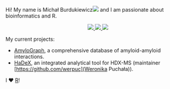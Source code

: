 Hi! My name is Michał Burdukiewicz<a href="https://orcid.org/0000-0001-8926-582X"><img src="https://orcid.org/sites/default/files/images/orcid_16x16.png"/></a> and I am passionate about bioinformatics and R.

<p align='center'>
  
  <a href="https://twitter.com/burdukiewicz">
    <img src="https://img.shields.io/badge/Twitter-1DA1F2?style=for-the-badge&logo=twitter&logoColor=white" />        
  </a>
  <a href="https://www.linkedin.com/in/michal-burdukiewicz/">
    <img src="https://img.shields.io/badge/linkedin-%230077B5.svg?&style=for-the-badge&logo=linkedin&logoColor=white" />
  </a>
  <a href="https://scholar.google.com/citations?hl=en&user=riuFKDkAAAAJ">
    <img src="https://img.shields.io/badge/google%20scholar-riuFKDkAAAAJ-green" />    
  </a>
</p>

My current projects:

 - [AmyloGraph](https://amylograph.com), a comprehensive database of amyloid-amyloid interactions.
 - [HaDeX](https://github.com/hadexversum), an integrated analytical tool for HDX-MS (maintainer [https://github.com/werpuc](Weronika Puchała)).
 

I :heart: [R](https://cran.r-project.org/)!
